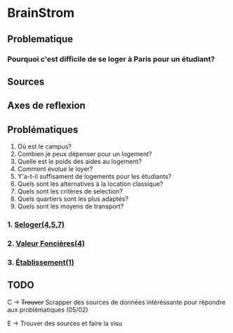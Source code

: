 # BrainStrom

## Problematique

### Pourquoi c'est difficile de se loger à Paris pour un étudiant?

## Sources

## Axes de reflexion

## Problématiques

1. Où est le campus?
2. Combien je peux dépenser pour un logement?
3. Quelle est le poids des aides au logement?
4. Comment évolue le loyer?
5. Y'a-t-il suffisament de logements pour les étudiants?
6. Quels sont les alternatives à la location classique?
7. Quels sont les critères de selection?
8. Quels quartiers sont les plus adaptés?
9. Quels sont les moyens de transport?

### 1. [Seloger(4,5,7)](https://www.seloger.com/)

### 2. [Valeur Foncières(4)](https://www.data.gouv.fr/fr/datasets/demandes-de-valeurs-foncieres/#/resources)

### 3. [Établissement(1)](https://data.enseignementsup-recherche.gouv.fr/explore/dataset/fr-esr-principaux-etablissements-enseignement-superieur/export/?disjunctive.type_d_etablissement&disjunctive.typologie_d_universites_et_assimiles&sort=uo_lib)

## TODO

C -> ~~Trouver~~ Scrapper des sources de données intéréssante pour répondre aux problématiques (05/02)

E -> Trouver des sources et faire la visu